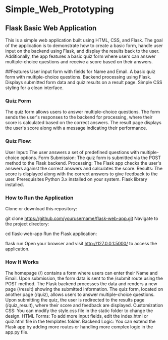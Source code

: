 # Simple_Web_Prototyping


## Flask Basic Web Application
This is a simple web application built using HTML, CSS, and Flask. The goal of the application is to demonstrate how to create a basic form, handle user input on the backend using Flask, and display the results back to the user. Additionally, the app features a basic quiz form where users can answer multiple-choice questions and receive a score based on their answers.

##Features
User input form with fields for Name and Email.
A basic quiz form with multiple-choice questions.
Backend processing using Flask.
Displays submitted form data and quiz results on a result page.
Simple CSS styling for a clean interface.
### Quiz Form
The quiz form allows users to answer multiple-choice questions. The form sends the user's responses to the backend for processing, where their score is calculated based on the correct answers. The result page displays the user's score along with a message indicating their performance.

### Quiz Flow:
User Input: The user answers a set of predefined questions with multiple-choice options.
Form Submission: The quiz form is submitted via the POST method to the Flask backend.
Processing: The Flask app checks the user's answers against the correct answers and calculates the score.
Results: The score is displayed along with the correct answers to give feedback to the user.
Prerequisites
Python 3.x installed on your system.
Flask library installed.
### How to Run the Application
Clone or download this repository:


git clone https://github.com/yourusername/flask-web-app.git
Navigate to the project directory:


cd flask-web-app
Run the Flask application:


flask run
Open your browser and visit http://127.0.0.1:5000/ to access the application.

### How It Works
The homepage (/) contains a form where users can enter their Name and Email.
Upon submission, the form data is sent to the /submit route using the POST method.
The Flask backend processes the data and renders a new page (/result) showing the submitted information.
The quiz form, located on another page (/quiz), allows users to answer multiple-choice questions.
Upon submitting the quiz, the user is redirected to the results page (/quiz_result), where their score and feedback are displayed.
Customization
CSS: You can modify the style.css file in the static folder to change the design.
HTML Forms: To add more input fields, edit the index.html or quiz.html file in the templates folder.
Backend Logic: You can extend the Flask app by adding more routes or handling more complex logic in the app.py file.
